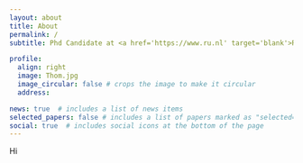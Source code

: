 ```yaml
---
layout: about
title: About
permalink: /
subtitle: Phd Candidate at <a href='https://www.ru.nl' target='blank'>Radboud University</a>, the Netherlands.

profile:
  align: right
  image: Thom.jpg
  image_circular: false # crops the image to make it circular
  address:

news: true  # includes a list of news items
selected_papers: false # includes a list of papers marked as "selected={true}"
social: true  # includes social icons at the bottom of the page
---
```


Hi